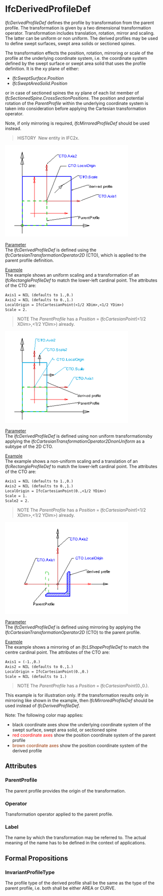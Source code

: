 # IfcDerivedProfileDef

_IfcDerivedProfileDef_ defines the profile by transformation from the parent profile. The transformation is given by a two dimensional transformation operator. Transformation includes translation, rotation, mirror and scaling. The latter can be uniform or non uniform. The derived profiles may be used to define swept surfaces, swept area solids or sectioned spines.

The transformation effects the position, rotation, mirroring or scale of the profile at the underlying coordinate system, i.e. the coordinate system defined by the swept surface or swept area solid that uses the profile definition. It is the xy plane of either:

* _IfcSweptSurface.Position_
* _IfcSweptAreaSolid.Position_

or in case of sectioned spines the xy plane of each list member of _IfcSectionedSpine.CrossSectionPositions_. The position and potential rotation of the _ParentProfile_ within the underlying coordinate system is taken into consideration before applying the Cartesian transformation operator.

Note, if only mirroring is required, _IfcMirroredProfileDef_ should be used instead.

> HISTORY&nbsp; New entity in IFC2x.

![Uniform](../../../../figures/ifcderivedprofiledef-layout1.gif)

<p><u>Parameter</u><br>
The <em>IfcDerivedProfileDef</em>
is defined using the <em>IfcCartesianTransformationOperator2D</em>
(CTO), which is applied to the parent profile definition. <br>
</p>

<p><u>Example</u><br>
The example shows an uniform scaling and a transformation
of an <em>IfcRectangleProfileDef</em>
to match the lower-left cardinal point. The attributes of the CTO are:<br>
</p>

    Axis1 = NIL (defaults to 1.,0.)
    Axis2 = NIL (defaults to 0.,1.)
    LocalOrigin = IfcCartesianPoint(<1/2 XDim>,<1/2 YDim>)
    Scale = 2.

> NOTE The <em>ParentProfile</em> has a <em>Position</em> = <em>IfcCartesianPoint</em>(<1/2 XDim>,<1/2 YDim>) already.

![Non uniform](../../../../figures/ifcderivedprofiledef-layout2.gif)

<p><u>Parameter</u><br>
The <em>IfcDerivedProfileDef</em> is defined using
non uniform transformationsby applying the <em>IfcCartesianTransformationOperator2DnonUniform</em>
as a subtype of the 2D CTO.</p>

<p><u>Example</u><br>
The example shows a non-uniform scaling and a translation of an <em>IfcRectangleProfileDef</em>
to match the lower-left cardinal point. The attributes of the CTO are:</p>

    Axis1 = NIL (defaults to 1.,0.)
    Axis2 = NIL (defaults to 0.,1.)
    LocalOrigin = IfcCartesianPoint(0.,<1/2 YDim>)
    Scale = 1.
    Scale2 = 2.

> NOTE The <em>ParentProfile</em> has a <em>Position</em> = <em>IfcCartesianPoint</em>(<1/2 XDim>,<1/2 YDim>) already.

![mirroring](../../../../figures/ifcderivedprofiledef-layout3.gif)

<p><u>Parameter</u><br>
The <em>IfcDerivedProfileDef</em>
is defined using mirroring by applying the <em>IfcCartesianTransformationOperator2D</em>
(CTO) to the parent profile.</p>

<p><u>Example</u><br>
The example shows a mirroring of an <em>IfcLShapeProfileDef</em>
to match the centre cardinal point. The attributes of the CTO are:</p>

    Axis1 = (-1.,0.)
    Axis2 = NIL (defaults to 0.,1.)
    LocalOrigin = IfcCartesianPoint(0.,0.)
    Scale = NIL (defaults to 1.)

> NOTE The <em>ParentProfile</em> has a <em>Position</em> = <em>IfcCartesianPoint</em>(0.,0.).

<p>This example is for illustration only.
If the transformation results only in mirroring like shown in the example, then
<em>IfcMirroredProfileDef</em> should be used instead of <em>IfcDerivedProfileDef</em>.</p>

Note: The following color map applies:

 * black coordinate axes show the underlying coordinate system of the swept surface, swept area solid, or sectioned spine
 * <font color="#ff0000">red coordinate axes</font> show the position coordinate system of the parent profile
 * <font color="#993300">brown coordinate axes</font> show the position coordinate system of the derived profile


## Attributes

### ParentProfile
The parent profile provides the origin of the transformation.

### Operator
Transformation operator applied to the parent profile.

### Label
The name by which the transformation may be referred to. The actual meaning of the name has to be defined in the context of applications.

## Formal Propositions

### InvariantProfileType
The profile type of the derived profile shall be the same as the type of the parent profile, i.e. both shall be either AREA or CURVE.
